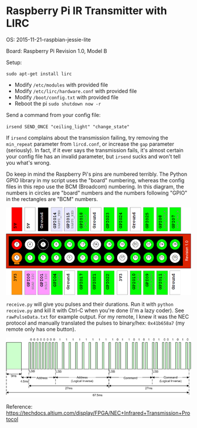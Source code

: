 Raspberry Pi IR Transmitter with LIRC
=====================================

OS: 2015-11-21-raspbian-jessie-lite

Board: Raspberry Pi Revision 1.0, Model B


Setup:

```
sudo apt-get install lirc
```

* Modify `/etc/modules` with provided file
* Modify `/etc/lirc/hardware.conf` with provided file
* Modify `/boot/config.txt` with provided file
* Reboot the pi `sudo shutdown now -r`

Send a command from your config file:

`irsend SEND_ONCE "ceiling_light" "change_state"`

If `irsend` complains about the transmission failing, try removing the `min_repeat` parameter from `lircd.conf`, or increase the `gap` parameter (seriously). In fact, if it ever says the transmission fails, it's almost certain your config file has an invalid parameter, but `irsend` sucks and won't tell you what's wrong.

Do keep in mind the Raspberry Pi's pins are numbered terribly. The Python GPIO library in my script uses the "board" numbering, whereas the config files in this repo use the BCM (Broadcom) numbering. In this diagram, the numbers in circles are "board" numbers and the numbers following "GPIO" in the rectangles are "BCM" numbers.

![Raspberry-Pi-GPIO-Layout-Revision-1.png](Raspberry-Pi-GPIO-Layout-Revision-1.png)

`receive.py` will give you pulses and their durations. Run it with `python receive.py` and kill it with Ctrl-C when you're done (I'm a lazy coder). See `rawPulseData.txt` for example output. For my remote, I knew it was the NEC protocol and manually translated the pulses to binary/hex: `0x41b658a7` (my remote only has one button).

![NECMessageFrame.png](NECMessageFrame.png)

Reference: https://techdocs.altium.com/display/FPGA/NEC+Infrared+Transmission+Protocol
